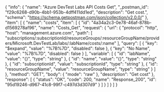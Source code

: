 {
  "info": {
    "name": "Azure DevTest Labs API Costs Get",
    "_postman_id": "f29c6268-d90b-4bb1-953b-4dff411dd1ed",
    "description": "Get cost.",
    "schema": "https://schema.getpostman.com/json/collection/v2.0.0/"
  },
  "item": [
    {
      "name": "costs",
      "item": [
        {
          "id": "4a34a2c3-0e78-46af-878b-d1569278af96",
          "name": "Costs_Get",
          "request": {
            "url": {
              "protocol": "http",
              "host": "management.azure.com",
              "path": [
                "subscriptions/:subscriptionId/resourceGroups/:resourceGroupName/providers/Microsoft.DevTestLab/labs/:labName/costs/:name"
              ],
              "query": [
                {
                  "key": "$expand",
                  "value": "%7B%7D",
                  "disabled": false
                },
                {
                  "key": "No Name",
                  "value": "%7B%7D",
                  "disabled": false
                }
              ],
              "variable": [
                {
                  "id": "labName",
                  "value": "{}",
                  "type": "string"
                },
                {
                  "id": "name",
                  "value": "{}",
                  "type": "string"
                },
                {
                  "id": "subscriptionId",
                  "value": "subscriptionId",
                  "type": "string"
                },
                {
                  "id": "resourceGroupName",
                  "value": "resourceGroupName",
                  "type": "string"
                }
              ]
            },
            "method": "GET",
            "body": {
              "mode": "raw"
            },
            "description": "Get cost"
          },
          "response": [
            {
              "status": "OK",
              "code": 200,
              "name": "Response_200",
              "id": "95d19246-d967-41c8-99f7-c497d3d307d9"
            }
          ]
        }
      ]
    }
  ]
}